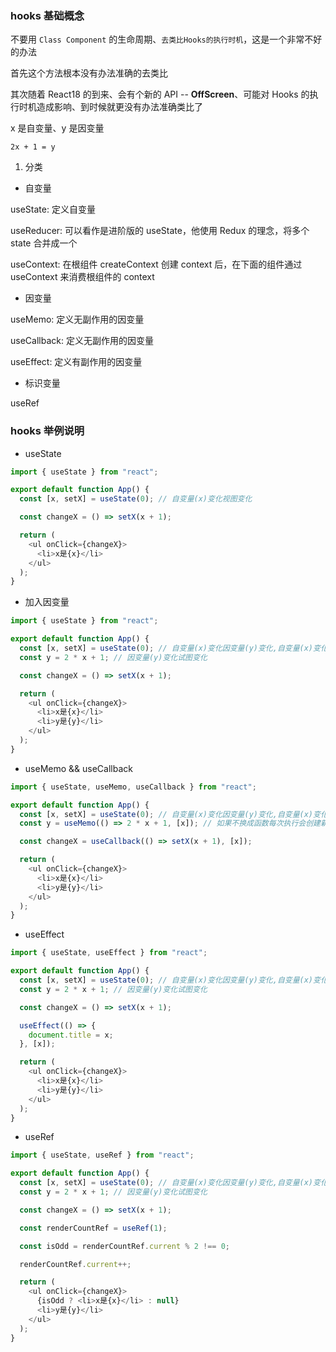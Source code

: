 ### hooks 基础概念

不要用 `Class Component` 的生命周期、`去类比Hooks的执行时机`，这是一个非常不好的办法

首先这个方法根本没有办法准确的去类比

其次随着 React18 的到来、会有个新的 API -- **OffScreen**、可能对 Hooks 的执行时机造成影响、到时候就更没有办法准确类比了

x 是自变量、y 是因变量

`2x + 1 = y`

1. 分类

- 自变量

useState: 定义自变量

useReducer: 可以看作是进阶版的 useState，他使用 Redux 的理念，将多个 state 合并成一个

useContext: 在根组件 createContext 创建 context 后，在下面的组件通过 useContext 来消费根组件的 context

- 因变量

useMemo: 定义无副作用的因变量

useCallback: 定义无副作用的因变量

useEffect: 定义有副作用的因变量

- 标识变量

useRef

### hooks 举例说明

- useState

```js
import { useState } from "react";

export default function App() {
  const [x, setX] = useState(0); // 自变量(x)变化视图变化

  const changeX = () => setX(x + 1);

  return (
    <ul onClick={changeX}>
      <li>x是{x}</li>
    </ul>
  );
}
```

- 加入因变量

```js
import { useState } from "react";

export default function App() {
  const [x, setX] = useState(0); // 自变量(x)变化因变量(y)变化,自变量(x)变化视图变化
  const y = 2 * x + 1; // 因变量(y)变化试图变化

  const changeX = () => setX(x + 1);

  return (
    <ul onClick={changeX}>
      <li>x是{x}</li>
      <li>y是{y}</li>
    </ul>
  );
}
```

- useMemo && useCallback

```js
import { useState, useMemo, useCallback } from "react";

export default function App() {
  const [x, setX] = useState(0); // 自变量(x)变化因变量(y)变化,自变量(x)变化视图变化
  const y = useMemo(() => 2 * x + 1, [x]); // 如果不换成函数每次执行会创建新的 y 和 changeX，这样只有当 x 变化的时候才会创建

  const changeX = useCallback(() => setX(x + 1), [x]);

  return (
    <ul onClick={changeX}>
      <li>x是{x}</li>
      <li>y是{y}</li>
    </ul>
  );
}
```

- useEffect

```js
import { useState, useEffect } from "react";

export default function App() {
  const [x, setX] = useState(0); // 自变量(x)变化因变量(y)变化,自变量(x)变化视图变化
  const y = 2 * x + 1; // 因变量(y)变化试图变化

  const changeX = () => setX(x + 1);

  useEffect(() => {
    document.title = x;
  }, [x]);

  return (
    <ul onClick={changeX}>
      <li>x是{x}</li>
      <li>y是{y}</li>
    </ul>
  );
}
```

- useRef

```js
import { useState, useRef } from "react";

export default function App() {
  const [x, setX] = useState(0); // 自变量(x)变化因变量(y)变化,自变量(x)变化视图变化
  const y = 2 * x + 1; // 因变量(y)变化试图变化

  const changeX = () => setX(x + 1);

  const renderCountRef = useRef(1);

  const isOdd = renderCountRef.current % 2 !== 0;

  renderCountRef.current++;

  return (
    <ul onClick={changeX}>
      {isOdd ? <li>x是{x}</li> : null}
      <li>y是{y}</li>
    </ul>
  );
}
```
